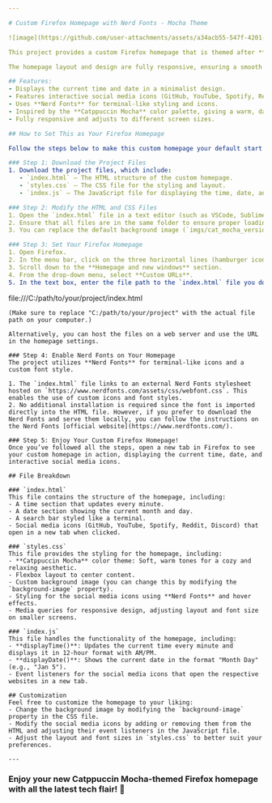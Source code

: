 ```yaml
---

# Custom Firefox Homepage with Nerd Fonts - Mocha Theme

![image](https://github.com/user-attachments/assets/a34acb55-547f-4201-94ca-23a4fcb6b252)

This project provides a custom Firefox homepage that is themed after **Catppuccin Mocha**, a popular color palette that features warm, calming tones. The homepage includes the current time, date, and clickable social media shortcuts, all styled with **Nerd Fonts** to give it a sleek, terminal-like aesthetic.

The homepage layout and design are fully responsive, ensuring a smooth experience across all screen sizes. The colors used on the homepage are inspired by the **Catppuccin Mocha** palette, making it ideal for users who enjoy a cozy and visually pleasing interface.

## Features:
- Displays the current time and date in a minimalist design.
- Features interactive social media icons (GitHub, YouTube, Spotify, Reddit, and Discord).
- Uses **Nerd Fonts** for terminal-like styling and icons.
- Inspired by the **Catppuccin Mocha** color palette, giving a warm, dark theme with soft hues.
- Fully responsive and adjusts to different screen sizes.

## How to Set This as Your Firefox Homepage

Follow the steps below to make this custom homepage your default start page in Firefox:

### Step 1: Download the Project Files
1. Download the project files, which include:
   - `index.html` – The HTML structure of the custom homepage.
   - `styles.css` – The CSS file for the styling and layout.
   - `index.js` – The JavaScript file for displaying the time, date, and handling icon clicks.

### Step 2: Modify the HTML and CSS Files
1. Open the `index.html` file in a text editor (such as VSCode, Sublime Text, or Notepad++).
2. Ensure that all files are in the same folder to ensure proper loading of the image and styles.
3. You can replace the default background image (`imgs/cat_mocha_version.jpg`) with your own image by modifying the `background-image` property in the `body` section of `styles.css`.

### Step 3: Set Your Firefox Homepage
1. Open Firefox.
2. In the menu bar, click on the three horizontal lines (hamburger icon) in the upper right corner of Firefox and select **Settings**.
3. Scroll down to the **Homepage and new windows** section.
4. From the drop-down menu, select **Custom URLs**.
5. In the text box, enter the file path to the `index.html` file you downloaded. The path should look something like this:
   ```
   file:///C:/path/to/your/project/index.html
   ```
   (Make sure to replace "C:/path/to/your/project" with the actual file path on your computer.)

Alternatively, you can host the files on a web server and use the URL in the homepage settings.

### Step 4: Enable Nerd Fonts on Your Homepage
The project utilizes **Nerd Fonts** for terminal-like icons and a custom font style.

1. The `index.html` file links to an external Nerd Fonts stylesheet hosted on `https://www.nerdfonts.com/assets/css/webfont.css`. This enables the use of custom icons and font styles.
2. No additional installation is required since the font is imported directly into the HTML file. However, if you prefer to download the Nerd Fonts and serve them locally, you can follow the instructions on the Nerd Fonts [official website](https://www.nerdfonts.com/).

### Step 5: Enjoy Your Custom Firefox Homepage!
Once you’ve followed all the steps, open a new tab in Firefox to see your custom homepage in action, displaying the current time, date, and interactive social media icons.

## File Breakdown

### `index.html`
This file contains the structure of the homepage, including:
- A time section that updates every minute.
- A date section showing the current month and day.
- A search bar styled like a terminal.
- Social media icons (GitHub, YouTube, Spotify, Reddit, Discord) that open in a new tab when clicked.

### `styles.css`
This file provides the styling for the homepage, including:
- **Catppuccin Mocha** color theme: Soft, warm tones for a cozy and relaxing aesthetic.
- Flexbox layout to center content.
- Custom background image (you can change this by modifying the `background-image` property).
- Styling for the social media icons using **Nerd Fonts** and hover effects.
- Media queries for responsive design, adjusting layout and font size on smaller screens.

### `index.js`
This file handles the functionality of the homepage, including:
- **displayTime()**: Updates the current time every minute and displays it in 12-hour format with AM/PM.
- **displayDate()**: Shows the current date in the format "Month Day" (e.g., "Jan 5").
- Event listeners for the social media icons that open the respective websites in a new tab.

## Customization
Feel free to customize the homepage to your liking:
- Change the background image by modifying the `background-image` property in the CSS file.
- Modify the social media icons by adding or removing them from the HTML and adjusting their event listeners in the JavaScript file.
- Adjust the layout and font sizes in `styles.css` to better suit your preferences.

---
```


### Enjoy your new **Catppuccin Mocha-themed** Firefox homepage with all the latest tech flair! 🎉
